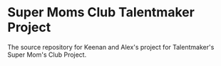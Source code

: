 # Super Moms Club Talentmaker Project

The source repository for Keenan and Alex's project for Talentmaker's Super Mom's Club Project.
